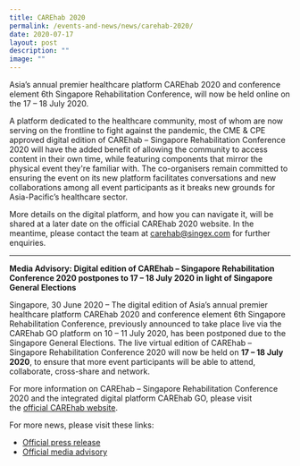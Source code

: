 ```yaml
---
title: CAREhab 2020
permalink: /events-and-news/news/carehab-2020/
date: 2020-07-17
layout: post
description: ""
image: ""
---
```

Asia’s annual premier healthcare platform CAREhab 2020 and conference element 6th Singapore Rehabilitation Conference, will now be held online on the 17 – 18 July 2020.

A platform dedicated to the healthcare community, most of whom are now serving on the frontline to fight against the pandemic, the CME & CPE approved digital edition of CAREhab – Singapore Rehabilitation Conference 2020 will have the added benefit of allowing the community to access content in their own time, while featuring components that mirror the physical event they're familiar with. The co-organisers remain committed to ensuring the event on its new platform facilitates conversations and new collaborations among all event participants as it breaks new grounds for Asia-Pacific’s healthcare sector.  
  
More details on the digital platform, and how you can navigate it, will be shared at a later date on the official CAREhab 2020 website. In the meantime, please contact the team at [carehab@singex.com](mailto:carehab@singex.com) for further enquiries.

* * *

**Media Advisory: Digital edition of CAREhab – Singapore Rehabilitation Conference 2020 postpones to 17 – 18 July 2020 in light of Singapore General Elections**

Singapore, 30 June 2020 – The digital edition of Asia’s annual premier healthcare platform CAREhab 2020 and conference element 6th Singapore Rehabilitation Conference, previously announced to take place live via the CAREhab GO platform on 10 – 11 July 2020, has been postponed due to the Singapore General Elections. The live virtual edition of CAREhab – Singapore Rehabilitation Conference 2020 will now be held on **17 – 18 July 2020**, to ensure that more event participants will be able to attend, collaborate, cross-share and network.

For more information on CAREhab – Singapore Rehabilitation Conference 2020 and the integrated digital platform CAREhab GO, please visit the [official CAREhab website](https://www.carehab-singapore.com/).

For more news, please visit these links:

*   [Official press release](https://nhic.sg/web/images/NHIC/news/20200630_CAREhab_2020_Press_Release.pdf)
*   [Official media advisory](https://nhic.sg/web/images/NHIC/news/20200630_CAREhab_2020_Media_Advisory.pdf)